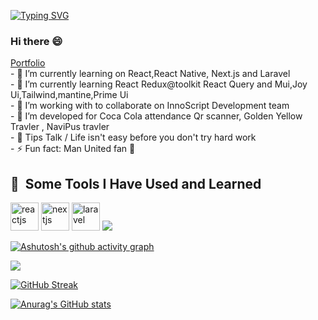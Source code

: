 [![Typing SVG](https://readme-typing-svg.demolab.com/?lines=I+am+a+Full+stack+developer;I+am+Frontend+Developer)](https://git.io/typing-svg)

### Hi there 😄
<a href="https://portfolio-bay-two-61.vercel.app/" target="__blank" >
  Portfolio
</a>
</br>
- 🔭 I’m currently learning on React,React Native, Next.js and Laravel </br>
- 🌱 I’m currently learning React Redux@toolkit React Query and Mui,Joy Ui,Tailwind,mantine,Prime Ui </br>
- 👯 I’m working with to collaborate on InnoScript Development team </br>
- 🤔 I’m developed for Coca Cola attendance Qr scanner, Golden Yellow Travler , NaviPus travler </br>
- 💬 Tips Talk / Life isn't easy before you don't try hard work </br>
- ⚡ Fun fact: Man United fan 🔴 </br>

<h2> 🚀 &nbsp;Some Tools I Have Used and Learned</h2>
<p align="left">
<img src="https://cdn.jsdelivr.net/gh/devicons/devicon/icons/react/react-original.svg" alt="reactjs" width="45" height="45"/>
<img src="https://cdn.jsdelivr.net/gh/devicons/devicon/icons/nextjs/nextjs-original-wordmark.svg" alt="nextjs"
width="45" height="45"/>
<img src="https://cdn.jsdelivr.net/gh/devicons/devicon/icons/laravel/laravel-plain.svg" alt="laravel" width="45" height="45" />

<img src="[shin-khant-1a82b224a]/[experience]?username=[Shin Khant]" />

[![Ashutosh's github activity graph](https://github-readme-activity-graph.vercel.app/graph?username=ShinKhantXoX&theme=rogue)](https://github.com/ashutosh00710/github-readme-activity-graph)

![](https://komarev.com/ghpvc/?username=ShinKhantXoX)

[![GitHub Streak](https://streak-stats.demolab.com/?user=ShinKhantXoX&theme=highcontrast&locale=my&card_width=450)](https://git.io/streak-stats)

[![Anurag's GitHub stats](https://github-readme-stats.vercel.app/api?username=ShinKhantXoX&theme=blue-green)](https://github.com/anuraghazra/github-readme-stats)
